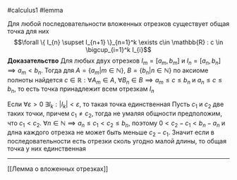 #calculus1 #lemma

Для любой последовательности вложенных отрезков существует общая точка для них
$$\forall \{ I_{n} \supset I_{n+1} \}_{n=1}^k \exists c\in \mathbb{R} : c \in \bigcup_{i=1}^k I_{i}$$
**Доказательство** Для любых двух отрезков $I_m = [a_{m}, b_{m}]$ и $I_n = [a_{n}, b_{n}]$ $\implies a_{m} < b_{n}$. Тогда для $A = \{ a_{m} | m \in \mathbb{N} \}, \ B = \{ b_{n} | n \in \mathbb{N} \}$ по аксиоме полноты найдется $c \in \mathbb{R} : \forall A_{m} \in A, \ \forall B_{n} \in B \implies a_{m} \leq c\leq b_{n}$ и $a_{n} \leq c \leq b_{n}$, то есть точка принадлежит всем отрезкам $I_n$

Если $\forall \varepsilon > 0 \ \exists I_{k} : |I_{k}| < \varepsilon$, то такая точка единственная 
Пусть $c_{1}$ и $c_{2}$ две таких точки, причем $c_{1} \neq c_{2}$, тогда не умаляя общности предположим, что $c_{1} < c_{2}$. $\forall n \in \mathbb{N} \implies a_{n} \leq c_{1} < c_{2} \leq b_{n}$, поэтому $0 < c_{2} -c_{1} < b_{n} - a_{n}$ и длна каждого отрезка не может быть меньше $c_{2}-c_{1}$. Значит если в последовательности есть отрезки сколь угодно малой длины, то общая точка у них единственная

---
[[Лемма о вложенных отрезках]]